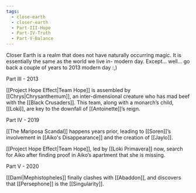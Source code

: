 ```yaml
---
tags:
  - close-earth
  - closer-earth
  - Part-III-Hope
  - Part-IV-Truth
  - Part-V-Balance
---
```

Closer Earth is a realm that does not have naturally occurring magic. It is essentially the same as the world we live in- modern day. Except… well… go back a couple of years to 2013 modern day :,)

Part III - 2013

[[Project Hope Effect|Team Hope]] is assembled by [[Chrys|Chrysanthemum]], an inter-dimensional creature who has mad beef with the [[Black Crusaders]]. This team, along with a monarch’s child, [[Loki]], are key to the downfall of [[Antoinette]]’s reign.

Part IV - 2019

[[The Mariposa Scandal]] happens years prior, leading to [[Soren]]’s involvement in [[Aiko's Disappearance]] and the creation of [[Jaylo]].

[[Project Hope Effect|Team Hope]], led by [[Loki Primavera]] now, search for Aiko after finding proof in Aiko’s apartment that she is missing.

Part V - 2020

[[Dami|Mephistopheles]] finally clashes with [[Abaddon]], and discovers that [[Persephone]] is the [[Singularity]].